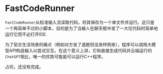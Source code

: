 # FastCodeRunner

`FastCodeRunner`从标准输入流读取代码，将其保存为一个单文件并运行。这只是一个再简单不过的小脚本，目的是为了当被人在聊天框中发了一大坨代码时简单地运行它而不必打开IDE.

为了契合生活场景的痛点（例如对方发了道题但没发样例来），程序可以调用大模型API构造输入以尝试交互。在这个意义上讲，它和直接生成代码并云端运行的`ChatGPT`相比，唯一的优势可能是可以运行C++程序。

占坑，还没有完成。